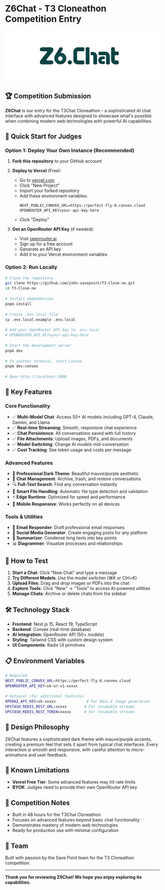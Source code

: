 # Z6Chat - T3 Cloneathon Competition Entry

![Z6Chat Logo](public/z6chat-logo.png)

## 🏆 Competition Submission

**Z6Chat** is our entry for the T3Chat Cloneathon - a sophisticated AI chat interface with advanced features designed to showcase what's possible when combining modern web technologies with powerful AI capabilities.

## 🚀 Quick Start for Judges

### Option 1: Deploy Your Own Instance (Recommended)

1. **Fork this repository** to your GitHub account

2. **Deploy to Vercel** (Free):
   - Go to [vercel.com](https://vercel.com)
   - Click "New Project"
   - Import your forked repository
   - Add these environment variables:
     ```
     NEXT_PUBLIC_CONVEX_URL=https://perfect-fly-8.convex.cloud
     OPENROUTER_API_KEY=your-api-key-here
     ```
   - Click "Deploy"

3. **Get an OpenRouter API Key** (if needed):
   - Visit [openrouter.ai](https://openrouter.ai)
   - Sign up for a free account
   - Generate an API key
   - Add it to your Vercel environment variables

### Option 2: Run Locally

```bash
# Clone the repository
git clone https://github.com/john-savepoint/T3-Close-ne.git
cd T3-Close-ne

# Install dependencies
pnpm install

# Create .env.local file
cp .env.local.example .env.local

# Add your OpenRouter API key to .env.local
# OPENROUTER_API_KEY=your-api-key-here

# Start the development server
pnpm dev

# In another terminal, start Convex
pnpm dev:convex

# Open http://localhost:3000
```

## 🌟 Key Features

### Core Functionality
- ✅ **Multi-Model Chat**: Access 50+ AI models including GPT-4, Claude, Gemini, and Llama
- ✅ **Real-time Streaming**: Smooth, responsive chat experience
- ✅ **Chat Persistence**: All conversations saved with full history
- ✅ **File Attachments**: Upload images, PDFs, and documents
- ✅ **Model Switching**: Change AI models mid-conversation
- ✅ **Cost Tracking**: See token usage and costs per message

### Advanced Features
- 🎨 **Professional Dark Theme**: Beautiful mauve/purple aesthetic
- 📁 **Chat Management**: Archive, trash, and restore conversations
- 🔍 **Full-Text Search**: Find any conversation instantly
- 📎 **Smart File Handling**: Automatic file type detection and validation
- ⚡ **Edge Runtime**: Optimized for speed and performance
- 📱 **Mobile Responsive**: Works perfectly on all devices

### Tools & Utilities
- 📧 **Email Responder**: Draft professional email responses
- 📱 **Social Media Generator**: Create engaging posts for any platform
- 📝 **Summarizer**: Condense long texts into key points
- 📊 **Diagrammer**: Visualize processes and relationships

## 🎯 How to Test

1. **Start a Chat**: Click "New Chat" and type a message
2. **Try Different Models**: Use the model switcher (⌘K or Ctrl+K)
3. **Upload Files**: Drag and drop images or PDFs into the chat
4. **Explore Tools**: Click "New" → "Tools" to access AI-powered utilities
5. **Manage Chats**: Archive or delete chats from the sidebar

## 🛠️ Technology Stack

- **Frontend**: Next.js 15, React 19, TypeScript
- **Backend**: Convex (real-time database)
- **AI Integration**: OpenRouter API (50+ models)
- **Styling**: Tailwind CSS with custom design system
- **UI Components**: Radix UI primitives

## 📋 Environment Variables

```bash
# Required
NEXT_PUBLIC_CONVEX_URL=https://perfect-fly-8.convex.cloud
OPENROUTER_API_KEY=sk-or-v1-xxxxx

# Optional (for additional features)
OPENAI_API_KEY=sk-xxxxx              # For DALL-E image generation
UPSTASH_REDIS_REST_URL=xxxxx        # For resumable streams
UPSTASH_REDIS_REST_TOKEN=xxxxx      # For resumable streams
```

## 🎨 Design Philosophy

Z6Chat features a sophisticated dark theme with mauve/purple accents, creating a premium feel that sets it apart from typical chat interfaces. Every interaction is smooth and responsive, with careful attention to micro-animations and user feedback.

## 🚧 Known Limitations

- **Vercel Free Tier**: Some advanced features may hit rate limits
- **BYOK**: Judges need to provide their own OpenRouter API key

## 📝 Competition Notes

- Built in 48 hours for the T3Chat Cloneathon
- Focuses on advanced features beyond basic chat functionality
- Demonstrates mastery of modern web technologies
- Ready for production use with minimal configuration

## 🤝 Team

Built with passion by the Save Point team for the T3 Cloneathon competition.

---

**Thank you for reviewing Z6Chat! We hope you enjoy exploring its capabilities.**
